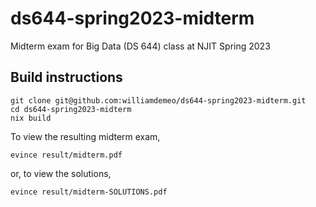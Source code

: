 # ds644-spring2023-midterm

Midterm exam for Big Data (DS 644) class at NJIT Spring 2023

## Build instructions

```
git clone git@github.com:williamdemeo/ds644-spring2023-midterm.git
cd ds644-spring2023-midterm
nix build
```

To view the resulting midterm exam,

```
evince result/midterm.pdf
```

or, to view the solutions, 

```
evince result/midterm-SOLUTIONS.pdf
```

